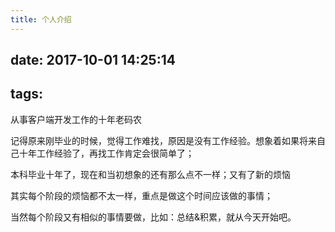 ```yaml
---
title: 个人介绍
---
```

date: 2017-10-01 14:25:14
---
tags:
---

从事客户端开发工作的十年老码农

记得原来刚毕业的时候，觉得工作难找，原因是没有工作经验。想象着如果将来自己十年工作经验了，再找工作肯定会很简单了；

本科毕业十年了，现在和当初想象的还有那么点不一样；又有了新的烦恼

其实每个阶段的烦恼都不太一样，重点是做这个时间应该做的事情；

当然每个阶段又有相似的事情要做，比如：总结&积累，就从今天开始吧。

